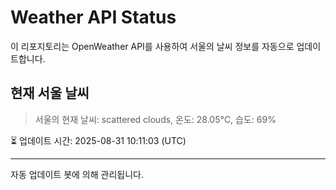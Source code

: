 
# Weather API Status

이 리포지토리는 OpenWeather API를 사용하여 서울의 날씨 정보를 자동으로 업데이트합니다.

## 현재 서울 날씨
> 서울의 현재 날씨: scattered clouds, 온도: 28.05°C, 습도: 69%

⏳ 업데이트 시간: 2025-08-31 10:11:03 (UTC)

---
자동 업데이트 봇에 의해 관리됩니다.
